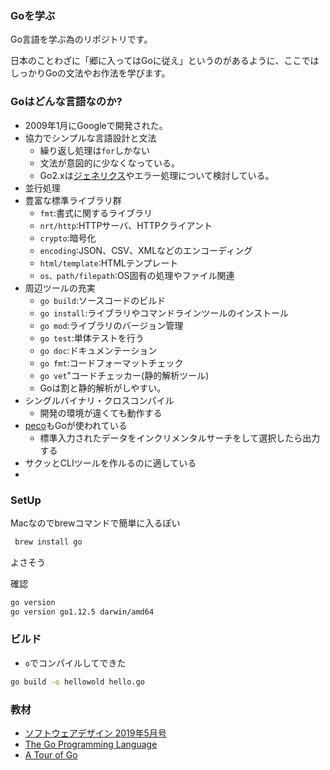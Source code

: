 ### Goを学ぶ

Go言語を学ぶ為のリポジトリです。  

日本のことわざに「郷に入ってはGoに従え」というのがあるように、ここではしっかりGoの文法やお作法を学びます。

### Goはどんな言語なのか?

- 2009年1月にGoogleで開発された。
- 協力でシンプルな言語設計と文法
  - 繰り返し処理は`for`しかない
  - 文法が意図的に少なくなっている。
  - Go2.xは[ジェネリクス](https://www.sejuku.net/blog/22699)やエラー処理について検討している。
- 並行処理
- 豊富な標準ライブラリ群
  - `fmt`:書式に関するライブラリ
  - `nrt/http`:HTTPサーバ、HTTPクライアント
  - `crypto`:暗号化
  - `encoding`:JSON、CSV、XMLなどのエンコーディング
  - `html/template`:HTMLテンプレート
  - `os、path/filepath`:OS固有の処理やファイル関連
- 周辺ツールの充実
  - `go build`:ソースコードのビルド
  - `go install`:ライブラリやコマンドラインツールのインストール
  - `go mod`:ライブラリのバージョン管理
  - `go test`:単体テストを行う
  - `go doc`:ドキュメンテーション
  - `go fmt`:コードフォーマットチェック
  - `go vet`"コードチェッカー(静的解析ツール)
  - Goは割と静的解析がしやすい。
- シングルバイナリ・クロスコンパイル
  - 開発の環境が違くても動作する
- [peco](https://github.com/peco/peco)もGoが使われている
  - 標準入力されたデータをインクリメンタルサーチをして選択したら出力する
- サクッとCLIツールを作ルるのに適している
-

### SetUp

Macなのでbrewコマンドで簡単に入るぽい

```sh
 brew install go
```

よさそう

確認

```sh
go version
go version go1.12.5 darwin/amd64
```

### ビルド

- `o`でコンパイルしてできた

```sh
go build -o hellowold hello.go
```


### 教材

- [ソフトウェアデザイン 2019年5月号](https://booklog.jp/item/1/B07PZN49RW)
- [The Go Programming Language](https://golang.org/#)
- [A Tour of Go](https://go-tour-jp.appspot.com/welcome/1)


